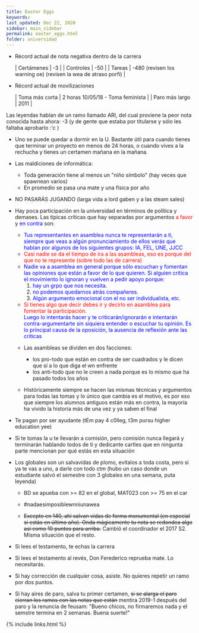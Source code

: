 ```yaml
---
title: Easter Eggs
keywords: 
last_updated: Dec 22, 2020
sidebar: main_sidebar
permalink: easter_eggs.html
folder: universidad
---
```


* Récord actual de nota negativa dentro de la carrera
  
  | Certámenes | -3 |
  | Controles | -50 |
  | Tareas | -480 (revisen los warning oe) (revisen la wea de atraso porfi) |

* Récord actual de movilizaciones

  | Toma más corta | 2 horas 10/05/18 - Toma feminista |
  | Paro más largo | 2011 |
 
Las leyendas hablan de un ramo llamado ARI, del cual proviene la peor nota conocida hasta ahora: -3 (y de gente que estaba por titularse y sólo les faltaba aprobarlo :'c )

* Uno se puede quedar a dormir en la U. Bastante útil para cuando tienes que terminar un proyecto en menos de 24 horas, o cuando vives a la rechucha y tienes un certamen mañana en la mañana.

* Las maldiciones de informática:
  
  * Toda generación tiene al menos un "niño símbolo" (hay veces que spawnean varios)
  * En promedio se pasa una mate y una física por año

* NO PASARÁS JUGANDO (larga vida a lord gaben y a las steam sales)

* Hay poca participación en la universidad en términos de política y demases. Las típicas críticas que hay separadas por argumentos <span style="color: red">a favor</span> y <span style="color: blue">en contra</span> son:

  * <div style="color: blue">Tus representantes en asamblea nunca te representarán a ti, siempre que veas a algún pronunciamiento de ellos verás que hablan por algunos de los siguientes grupos: IA, FEL, UNE, JJCC</div>

  * <div style="color: red">Casi nadie se da el tiempo de ira a las asambleas, eso es porque del que no te represente (sobre todo las de carrera) </div>

  * <div style="color: blue">Nadie va a asamblea en general porque sólo escuchan y fomentan las opiniones que están a favor de lo que quieren. Si alguien crítica el movimiento lo ignoran y vuelven a pedir apoyo porque:</div>

  	1. <div style="color: blue">hay un grpo que nos necesita.</div>
  	2. <div style="color: blue">no podemos quedarnos atrás compañeres.</div>
  	3. <div style="color: blue">Algún argumento emocional con el no ser individualista, etc.</div>

  * <div style="color: red"> Si tienes algo que decir debes ir y decirlo en asamblea para fomentar la participación. </div> <div style="color: blue"> Luego lo intentarás hacer y te criticarán/ignorarán e intentarán contra-argumentarte sin siquiera entender o escuchar tu opinión. Es lo principal causa de la oposición, la ausencia de reflexión ante las críticas</div>

  * Las asambleas se dividen en dos facciones: 

  	* los pro-todo que están en contra de ser cuadrados y le dicen que sí a lo que diga el wn enfrente
  	* los anti-todo que no le creen a nada porque es lo mismo que ha pasado todos los años

  * Históricamente siempre se hacen las mismas técnicas y argumentos para todas las tomas y lo único que cambia es el motivo, es por eso que siempre los alumnos antiguos están más en contra, la mayoría ha vivido la historia más de una vez y ya saben el final

* Te pagan por ser ayudante (tEm pay 4 c0lleg, t3m pursu higher education yee)

* Si te tomas la u te llevarán a comisión, pero comisión nunca llegará y terminarán hablando todos de ti y dedicante cartles que en ningunta parte mencionan por qué estás en esta situación

* Los globales son un salvavidas de plomo, evítalos a toda costa, pero si ya te vas a uno, a darle con todo ctm (hubo un caso donde un estudiante salvó el semestre con 3 globales en una semana, puta leyenda)

  * BD se apueba con >= 82 en el global, MAT023 con >= 75 en el car

  * #nadaesimposiblewnniunawea

  * ~~Excepto en 140, ahí salvan vidas de forma monumental (en especial si estás en último año). Onda mágicamente tu nota se redondea algo así como 10 puntos para arriba.~~ Cambió el coordinador el 2017 S2. Misma situación que el resto.

* Si lees el testamento, te echas la carrera

* Si lees el testamento al revés, Don Ferederico reprueba mate. Lo necesitarás.

* Si hay corrección de cualquier cosa, asiste. No quieres repetir un ramo por dos puntos.

* Si hay aires de paro, salva tu primer certamen, ~~si se alarga el paro cierran los ramos con las notas que están~~ mentira 2019-1 después del paro y la renuncia de feusam: "Bueno chicos, no firmaremos nada y el semstre termina en 2 semanas. Buena suerte!"

{% include links.html %}
